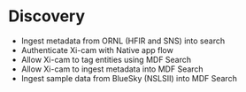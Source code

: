 # Discovery

* Ingest metadata from ORNL  (HFIR and SNS) into search
* Authenticate Xi-cam with Native app flow
* Allow Xi-cam to tag entities using MDF Search
* Allow Xi-cam to ingest metadata into MDF Search
* Ingest sample data from BlueSky (NSLSII) into MDF Search
